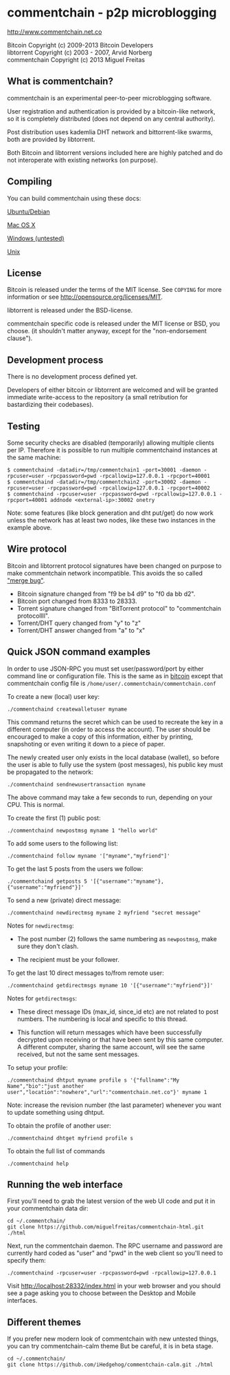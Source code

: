 commentchain - p2p microblogging
===========================

<http://www.commentchain.net.co>

Bitcoin Copyright (c) 2009-2013 Bitcoin Developers  
libtorrent Copyright (c) 2003 - 2007, Arvid Norberg  
commentchain Copyright (c) 2013 Miguel Freitas  

What is commentchain?
----------------

commentchain is an experimental peer-to-peer microblogging software.

User registration and authentication is provided by a bitcoin-like network, so
it is completely distributed (does not depend on any central authority).

Post distribution uses kademlia DHT network and bittorrent-like swarms, both
are provided by libtorrent.

Both Bitcoin and libtorrent versions included here are highly patched and do
not interoperate with existing networks (on purpose).

Compiling
----------------
You can build commentchain using these docs: 

[Ubuntu/Debian](https://github.com/miguelfreitas/commentchain-core/blob/master/doc/building-on-ubuntu-debian.md)

[Mac OS X](https://github.com/miguelfreitas/commentchain-core/blob/master/doc/build-osx.md)

[Windows (untested)](https://github.com/miguelfreitas/commentchain-core/wiki/Compiling-for-Windows)

[Unix](https://github.com/miguelfreitas/commentchain-core/blob/master/doc/build-unix.md)

License
-------

Bitcoin is released under the terms of the MIT license. See `COPYING` for more
information or see http://opensource.org/licenses/MIT.

libtorrent is released under the BSD-license.

commentchain specific code is released under the MIT license or BSD, you choose.
(it shouldn't matter anyway, except for the "non-endorsement clause").

Development process
-------------------

There is no development process defined yet.

Developers of either bitcoin or libtorrent are welcomed and will be granted
immediate write-access to the repository (a small retribution for
bastardizing their codebases).

Testing
-------

Some security checks are disabled (temporarily) allowing multiple clients per IP.
Therefore it is possible to run multiple commentchaind instances at the same machine:

    $ commentchaind -datadir=/tmp/commentchain1 -port=30001 -daemon -rpcuser=user -rpcpassword=pwd -rpcallowip=127.0.0.1 -rpcport=40001
    $ commentchaind -datadir=/tmp/commentchain2 -port=30002 -daemon -rpcuser=user -rpcpassword=pwd -rpcallowip=127.0.0.1 -rpcport=40002
    $ commentchaind -rpcuser=user -rpcpassword=pwd -rpcallowip=127.0.0.1 -rpcport=40001 addnode <external-ip>:30002 onetry

Note: some features (like block generation and dht put/get) do now work unless
the network has at least two nodes, like these two instances in the example above.

Wire protocol
-------------

Bitcoin and libtorrent protocol signatures have been changed on purpose to
make commentchain network incompatible. This avoids the so called 
["merge bug"](http://blog.notdot.net/2008/6/Nearly-all-DHT-implementations-vulnerable-to-merge-bug).

- Bitcoin signature changed from "f9 be b4 d9" to "f0 da bb d2".
- Bitcoin port changed from 8333 to 28333.
- Torrent signature changed from "BitTorrent protocol" to "commentchain protocollll".
- Torrent/DHT query changed from "y" to "z"
- Torrent/DHT answer changed from "a" to "x"

Quick JSON command examples
---------------------------

In order to use JSON-RPC you must set user/password/port by either command
line or configuration file. This is the same as in [bitcoin](https://en.bitcoin.it/wiki/Running_Bitcoin)
except that commentchain config file is `/home/user/.commentchain/commentchain.conf`

To create a new (local) user key:

    ./commentchaind createwalletuser myname

This command returns the secret which can be used to recreate the key in a
different computer (in order to access the account). The user should be
encouraged to make a copy of this information, either by printing, snapshoting
or even writing it down to a piece of paper.

The newly created user only exists in the local database (wallet), so
before the user is able to fully use the system (post messages), his public
key must be propagated to the network:

    ./commentchaind sendnewusertransaction myname

The above command may take a few seconds to run, depending on your CPU. This
is normal.

To create the first (1) public post:

    ./commentchaind newpostmsg myname 1 "hello world"

To add some users to the following list:

    ./commentchaind follow myname '["myname","myfriend"]'

To get the last 5 posts from the users we follow:

    ./commentchaind getposts 5 '[{"username":"myname"},{"username":"myfriend"}]'

To send a new (private) direct message:

    ./commentchaind newdirectmsg myname 2 myfriend "secret message"

Notes for `newdirectmsg`:

- The post number (2) follows the same numbering as `newpostmsg`, make
sure they don't clash.

- The recipient must be your follower.

To get the last 10 direct messages to/from remote user:

    ./commentchaind getdirectmsgs myname 10 '[{"username":"myfriend"}]'

Notes for `getdirectmsgs`:

- These direct message IDs (max_id, since_id etc) are not related to post
numbers. The numbering is local and specific to this thread.

- This function will return messages which have been successfully decrypted
upon receiving or that have been sent by this same computer. A different
computer, sharing the same account, will see the same received, but not the
same sent messages.

To setup your profile:

    ./commentchaind dhtput myname profile s '{"fullname":"My Name","bio":"just another user","location":"nowhere","url":"commentchain.net.co"}' myname 1

Note: increase the revision number (the last parameter) whenever you want to
update something using dhtput.

To obtain the profile of another user:

    ./commentchaind dhtget myfriend profile s

To obtain the full list of commands

    ./commentchaind help


Running the web interface
-------------------------

First you'll need to grab the latest version of the web UI code and put it
in your commentchain data dir:

    cd ~/.commentchain/
    git clone https://github.com/miguelfreitas/commentchain-html.git ./html

Next, run the commentchain daemon. The RPC username and password are currently
hard coded as "user" and "pwd" in the web client so you'll need to specify
them:

    ./commentchaind -rpcuser=user -rpcpassword=pwd -rpcallowip=127.0.0.1

Visit [http://localhost:28332/index.html](http://localhost:28332/index.html)
in your web browser and you should see a page asking you to choose between the
Desktop and Mobile interfaces.

Different themes
-------------------------

If you prefer new modern look of commentchain with new untested things, you can try commentchain-calm theme
But be careful, it is in beta stage.

    cd ~/.commentchain/
    git clone https://github.com/iHedgehog/commentchain-calm.git ./html
